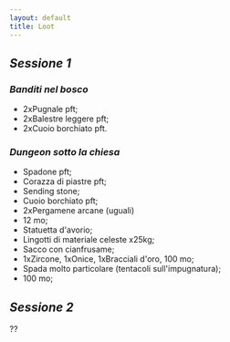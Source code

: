 ```yaml
---
layout: default
title: Loot
---
```



## *Sessione 1*

### *Banditi nel bosco*

* 2xPugnale pft;
* 2xBalestre leggere pft;
* 2xCuoio borchiato pft.

### *Dungeon sotto la chiesa*

* Spadone pft;
* Corazza di piastre pft;
* Sending stone;
* Cuoio borchiato pft;
* 2xPergamene arcane (uguali)
* 12 mo;
* Statuetta d'avorio;
* Lingotti di materiale celeste x25kg;
* Sacco con cianfrusame;
* 1xZircone, 1xOnice, 1xBracciali d'oro, 100 mo;
* Spada molto particolare (tentacoli sull'impugnatura);
* 100 mo;

## *Sessione 2*

??


